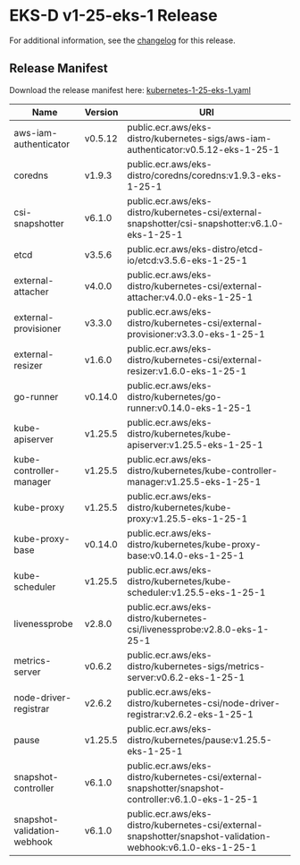 # EKS-D v1-25-eks-1 Release

For additional information, see the [changelog](CHANGELOG-v1-25-eks-1.md) for this release.

## Release Manifest

Download the release manifest here: [kubernetes-1-25-eks-1.yaml](https://distro.eks.amazonaws.com/kubernetes-1-25/kubernetes-1-25-eks-1.yaml)

| Name | Version | URI |
|------|---------|-----|
| aws-iam-authenticator | v0.5.12 | public.ecr.aws/eks-distro/kubernetes-sigs/aws-iam-authenticator:v0.5.12-eks-1-25-1 |
| coredns | v1.9.3 | public.ecr.aws/eks-distro/coredns/coredns:v1.9.3-eks-1-25-1 |
| csi-snapshotter | v6.1.0 | public.ecr.aws/eks-distro/kubernetes-csi/external-snapshotter/csi-snapshotter:v6.1.0-eks-1-25-1 |
| etcd | v3.5.6 | public.ecr.aws/eks-distro/etcd-io/etcd:v3.5.6-eks-1-25-1 |
| external-attacher | v4.0.0 | public.ecr.aws/eks-distro/kubernetes-csi/external-attacher:v4.0.0-eks-1-25-1 |
| external-provisioner | v3.3.0 | public.ecr.aws/eks-distro/kubernetes-csi/external-provisioner:v3.3.0-eks-1-25-1 |
| external-resizer | v1.6.0 | public.ecr.aws/eks-distro/kubernetes-csi/external-resizer:v1.6.0-eks-1-25-1 |
| go-runner | v0.14.0 | public.ecr.aws/eks-distro/kubernetes/go-runner:v0.14.0-eks-1-25-1 |
| kube-apiserver | v1.25.5 | public.ecr.aws/eks-distro/kubernetes/kube-apiserver:v1.25.5-eks-1-25-1 |
| kube-controller-manager | v1.25.5 | public.ecr.aws/eks-distro/kubernetes/kube-controller-manager:v1.25.5-eks-1-25-1 |
| kube-proxy | v1.25.5 | public.ecr.aws/eks-distro/kubernetes/kube-proxy:v1.25.5-eks-1-25-1 |
| kube-proxy-base | v0.14.0 | public.ecr.aws/eks-distro/kubernetes/kube-proxy-base:v0.14.0-eks-1-25-1 |
| kube-scheduler | v1.25.5 | public.ecr.aws/eks-distro/kubernetes/kube-scheduler:v1.25.5-eks-1-25-1 |
| livenessprobe | v2.8.0 | public.ecr.aws/eks-distro/kubernetes-csi/livenessprobe:v2.8.0-eks-1-25-1 |
| metrics-server | v0.6.2 | public.ecr.aws/eks-distro/kubernetes-sigs/metrics-server:v0.6.2-eks-1-25-1 |
| node-driver-registrar | v2.6.2 | public.ecr.aws/eks-distro/kubernetes-csi/node-driver-registrar:v2.6.2-eks-1-25-1 |
| pause | v1.25.5 | public.ecr.aws/eks-distro/kubernetes/pause:v1.25.5-eks-1-25-1 |
| snapshot-controller | v6.1.0 | public.ecr.aws/eks-distro/kubernetes-csi/external-snapshotter/snapshot-controller:v6.1.0-eks-1-25-1 |
| snapshot-validation-webhook | v6.1.0 | public.ecr.aws/eks-distro/kubernetes-csi/external-snapshotter/snapshot-validation-webhook:v6.1.0-eks-1-25-1 |
